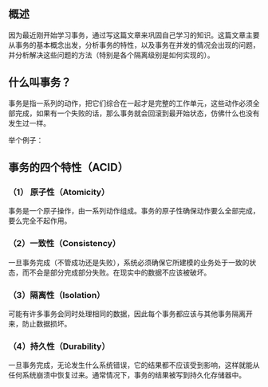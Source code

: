 ## 概述
因为最近刚开始学习事务，通过写这篇文章来巩固自己学习的知识。这篇文章主要从事务的基本概念出发，分析事务的特性，以及事务在并发的情况会出现的问题，并分析解决这些问题的方法（特别是各个隔离级别是如何实现的）。

## 什么叫事务？

事务是指一系列的动作，把它们综合在一起才是完整的工作单元，这些动作必须全部完成，如果有一个失败的话，那么事务就会回滚到最开始状态，仿佛什么也没有发生过一样。

举个例子：


## 事务的四个特性（ACID）

### （1） 原子性（Atomicity）
事务是一个原子操作，由一系列动作组成。事务的原子性确保动作要么全部完成，要么完全不起作用。

### （2）一致性（Consistency）
一旦事务完成（不管成功还是失败），系统必须确保它所建模的业务处于一致的状态，而不会是部分完成部分失败。在现实中的数据不应该被破坏。

### （3）隔离性（Isolation）
可能有许多事务会同时处理相同的数据，因此每个事务都应该与其他事务隔离开来，防止数据损坏。

### （4）持久性（Durability）
一旦事务完成，无论发生什么系统错误，它的结果都不应该受到影响，这样就能从任何系统崩溃中恢复过来。通常情况下，事务的结果被写到持久化存储器中。



